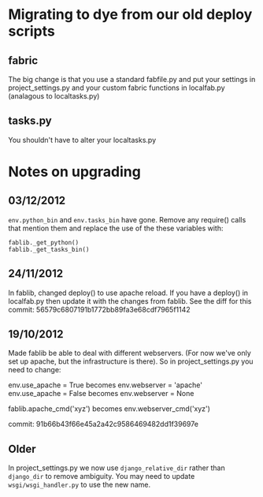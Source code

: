 # Migrating to dye from our old deploy scripts

## fabric

The big change is that you use a standard fabfile.py and put your settings in
project_settings.py and your custom fabric functions in localfab.py (analagous
to localtasks.py)

## tasks.py

You shouldn't have to alter your localtasks.py

# Notes on upgrading

## 03/12/2012

`env.python_bin` and `env.tasks_bin` have gone. Remove any require() calls
that mention them and replace the use of the these variables with:

    fablib._get_python()
    fablib._get_tasks_bin()

## 24/11/2012

In fablib, changed deploy() to use apache reload. If you have a deploy() in
localfab.py then update it with the changes from fablib. See the diff for this
commit: 56579c6807191b1772bb89fa3e68cdf7965f1142

## 19/10/2012

Made fablib be able to deal with different webservers. (For now we've only set
up apache, but the infrastructure is there). So in project_settings.py you need
to change:

env.use_apache = True       becomes      env.webserver = 'apache'
env.use_apache = False      becomes      env.webserver = None

fablib.apache_cmd('xyz')    becomes      env.webserver_cmd('xyz')

commit: 91b66b43f66e45a2a42c9586469482dd1f39697e

## Older

In project_settings.py we now use `django_relative_dir` rather than `django_dir`
to remove ambiguity. You may need to update `wsgi/wsgi_handler.py` to use the new
name.
